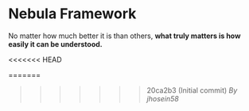 # Nebula Framework

No matter how much better it is than others,
**what truly matters is how easily it can be understood.**

<<<<<<< HEAD

=======
>>>>>>> 20ca2b3 (Initial commit)
_By jhosein58_
